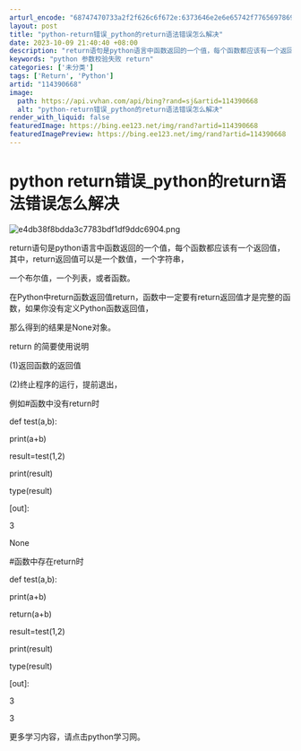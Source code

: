 ```yaml
---
arturl_encode: "68747470733a2f2f626c6f672e:6373646e2e6e65742f77656978696e5f33393537353030372f:61727469636c652f64657461696c732f313134333930363638"
layout: post
title: "python-return错误_python的return语法错误怎么解决"
date: 2023-10-09 21:40:40 +08:00
description: "return语句是python语言中函数返回的一个值，每个函数都应该有一个返回值，其中，return"
keywords: "python 参数校验失败 return"
categories: ['未分类']
tags: ['Return', 'Python']
artid: "114390668"
image:
  path: https://api.vvhan.com/api/bing?rand=sj&artid=114390668
  alt: "python-return错误_python的return语法错误怎么解决"
render_with_liquid: false
featuredImage: https://bing.ee123.net/img/rand?artid=114390668
featuredImagePreview: https://bing.ee123.net/img/rand?artid=114390668
---
```


# python return错误_python的return语法错误怎么解决

![e4db38f8bdda3c7783bdf1df9ddc6904.png](https://i-blog.csdnimg.cn/blog_migrate/a3460a68babb71835f18bf94b6263a94.jpeg)

return语句是python语言中函数返回的一个值，每个函数都应该有一个返回值，其中，return返回值可以是一个数值，一个字符串，

一个布尔值，一个列表，或者函数。

在Python中return函数返回值return，函数中一定要有return返回值才是完整的函数，如果你没有定义Python函数返回值，

那么得到的结果是None对象。

return 的简要使用说明

(1)返回函数的返回值

(2)终止程序的运行，提前退出，

例如#函数中没有return时

def test(a,b):

print(a+b)

result=test(1,2)

print(result)

type(result)

[out]:

3

None

#函数中存在return时

def test(a,b):

print(a+b)

return(a+b)

result=test(1,2)

print(result)

type(result)

[out]:

3

3

更多学习内容，请点击python学习网。